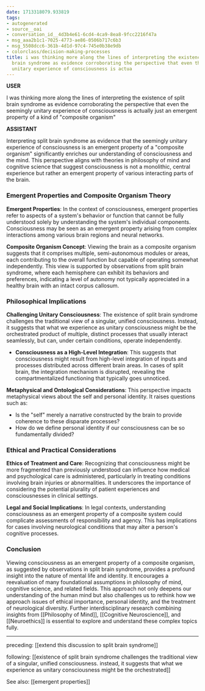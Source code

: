 ```yaml
---
date: 1713318079.933819
tags:
- autogenerated
- source__oai
- conversation_id__4d3b4e61-6cd4-4ca9-8ea8-9fcc2216f47a
- msg_aaa2b1c1-7025-4773-ae86-0506b717c6b3
- msg_5508dcc6-361b-4d1d-97c4-745e0b38e9db
- colorclass/decision-making-processes
title: i was thinking more along the lines of interpreting the existence of split
  brain syndrome as evidence corroborating the perspective that even the seemingly
  unitary experience of consciousness is actua
---
```


**USER**

I was thinking more along the lines of interpreting the existence of split brain syndrome as evidence corroborating the perspective that even the seemingly unitary experience of consciousness is actually just an emergent property of a kind of "composite organism"


**ASSISTANT**

Interpreting split brain syndrome as evidence that the seemingly unitary experience of consciousness is an emergent property of a "composite organism" significantly enriches our understanding of consciousness and the mind. This perspective aligns with theories in philosophy of mind and cognitive science that suggest consciousness is not a monolithic, central experience but rather an emergent property of various interacting parts of the brain.

### Emergent Properties and Composite Organism Theory

**Emergent Properties**: In the context of consciousness, emergent properties refer to aspects of a system's behavior or function that cannot be fully understood solely by understanding the system's individual components. Consciousness may be seen as an emergent property arising from complex interactions among various brain regions and neural networks.

**Composite Organism Concept**: Viewing the brain as a composite organism suggests that it comprises multiple, semi-autonomous modules or areas, each contributing to the overall function but capable of operating somewhat independently. This view is supported by observations from split brain syndrome, where each hemisphere can exhibit its behaviors and preferences, indicating a level of autonomy not typically appreciated in a healthy brain with an intact corpus callosum.

### Philosophical Implications

**Challenging Unitary Consciousness**: The existence of split brain syndrome challenges the traditional view of a singular, unified consciousness. Instead, it suggests that what we experience as unitary consciousness might be the orchestrated product of multiple, distinct processes that usually interact seamlessly, but can, under certain conditions, operate independently.

- **Consciousness as a High-Level Integration**: This suggests that consciousness might result from high-level integration of inputs and processes distributed across different brain areas. In cases of split brain, the integration mechanism is disrupted, revealing the compartmentalized functioning that typically goes unnoticed.

**Metaphysical and Ontological Considerations**: This perspective impacts metaphysical views about the self and personal identity. It raises questions such as:
- Is the "self" merely a narrative constructed by the brain to provide coherence to these disparate processes?
- How do we define personal identity if our consciousness can be so fundamentally divided?

### Ethical and Practical Considerations

**Ethics of Treatment and Care**: Recognizing that consciousness might be more fragmented than previously understood can influence how medical and psychological care is administered, particularly in treating conditions involving brain injuries or abnormalities. It underscores the importance of considering the potential plurality of patient experiences and consciousnesses in clinical settings.

**Legal and Social Implications**: In legal contexts, understanding consciousness as an emergent property of a composite system could complicate assessments of responsibility and agency. This has implications for cases involving neurological conditions that may alter a person's cognitive processes.

### Conclusion

Viewing consciousness as an emergent property of a composite organism, as suggested by observations in split brain syndrome, provides a profound insight into the nature of mental life and identity. It encourages a reevaluation of many foundational assumptions in philosophy of mind, cognitive science, and related fields. This approach not only deepens our understanding of the human mind but also challenges us to rethink how we approach issues of ethical importance, personal identity, and the treatment of neurological diversity. Further interdisciplinary research combining insights from [[Philosophy of Mind]], [[Cognitive Neuroscience]], and [[Neuroethics]] is essential to explore and understand these complex topics fully.


---

preceding: [[extend this discussion to split brain syndrome]]  


following: [[existence of split brain syndrome challenges the traditional view of a singular, unified consciousness. instead, it suggests that what we experience as unitary consciousness might be the orchestrated]]

See also: [[emergent properties]]